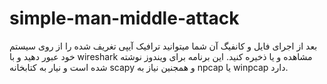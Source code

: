 # simple-man-middle-attack
 

بعد از اجرای فایل و کانفیگ آن شما میتوانید ترافیک آیپی تغریف شده را از روی سیستم خود عبور دهید و با wireshark مشاهده و یا ذخیره کنید. این برنامه برای ویندوز نوشته شده است و نیار به کتابخانه scapy و همجنین نیاز به npcap یا winpcap دارد.
